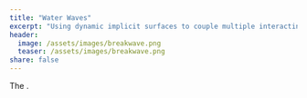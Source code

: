 ```yaml
---
title: "Water Waves"
excerpt: "Using dynamic implicit surfaces to couple multiple interacting fluid and solid phases."
header:
  image: /assets/images/breakwave.png
  teaser: /assets/images/breakwave.png
share: false
---
```


The .

